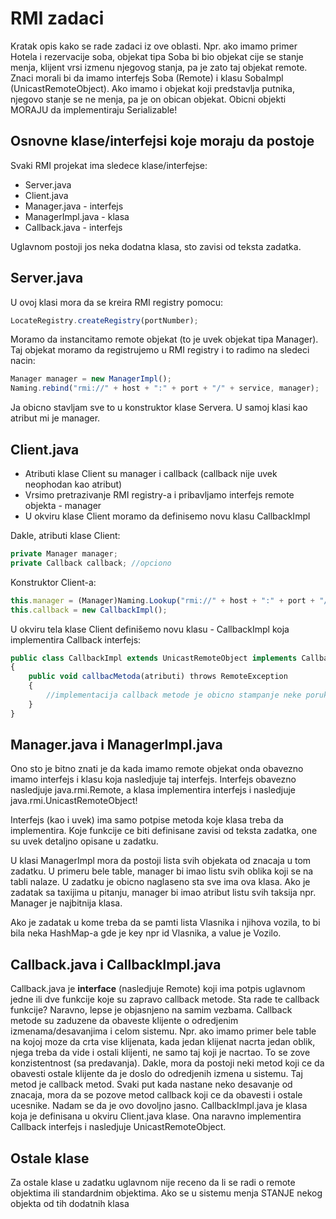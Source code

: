 # RMI zadaci

Kratak opis kako se rade zadaci iz ove oblasti.
Npr. ako imamo primer Hotela i rezervacije soba, objekat tipa Soba bi bio objekat cije se stanje menja, klijent vrsi izmenu njegovog stanja, pa je zato taj objekat remote. Znaci morali bi da imamo interfejs Soba (Remote) i klasu SobaImpl (UnicastRemoteObject). 
Ako imamo i objekat koji predstavlja putnika, njegovo stanje se ne menja, pa je on obican objekat. Obicni objekti MORAJU da implementiraju Serializable!





## Osnovne klase/interfejsi koje moraju da postoje 

Svaki RMI projekat ima sledece klase/interfejse:

* Server.java
* Client.java
* Manager.java - interfejs
* ManagerImpl.java - klasa 
* Callback.java - interfejs

Uglavnom postoji jos neka dodatna klasa, sto zavisi od teksta zadatka. 


## Server.java

U ovoj klasi mora da se kreira RMI registry pomocu:


```javascript
LocateRegistry.createRegistry(portNumber);
```

Moramo da instancitamo remote objekat (to je uvek objekat tipa Manager). Taj objekat moramo da registrujemo u RMI registry i to radimo na sledeci nacin: 

```javascript
Manager manager = new ManagerImpl();
Naming.rebind("rmi://" + host + ":" + port + "/" + service, manager);
```
Ja obicno stavljam sve to u konstruktor klase Servera. U samoj klasi kao atribut mi je manager. 

## Client.java

* Atributi klase Client su manager i callback (callback nije uvek neophodan kao atribut)
* Vrsimo pretrazivanje RMI registry-a i pribavljamo interfejs remote objekta - manager
* U okviru klase Client moramo da definisemo novu klasu CallbackImpl 

Dakle, atributi klase Client:
```javascript
private Manager manager;
private Callback callback; //opciono
```
Konstruktor Client-a:
```javascript
this.manager = (Manager)Naming.Lookup("rmi://" + host + ":" + port + "/" + service);
this.callback = new CallbackImpl();
```
U okviru tela klase Client definišemo novu klasu - CallbackImpl koja implementira Callback interfejs:
```javascript
public class CallbackImpl extends UnicastRemoteObject implements Callback 
{
    public void callbacMetoda(atributi) throws RemoteException
    {
        //implementacija callback metode je obicno stampanje neke poruke
    }
}
```

## Manager.java i ManagerImpl.java

Ono sto je bitno znati je da kada imamo remote objekat onda obavezno imamo interfejs i klasu koja nasledjuje taj interfejs. Interfejs obavezno nasledjuje java.rmi.Remote, a klasa implementira interfejs i nasledjuje java.rmi.UnicastRemoteObject!

Interfejs (kao i uvek) ima samo potpise metoda koje klasa treba da implementira. Koje funkcije ce biti definisane zavisi od teksta zadatka, one su uvek detaljno opisane u zadatku. 

U klasi ManagerImpl mora da postoji lista svih objekata od znacaja u tom zadatku. U primeru bele table, manager bi imao listu svih oblika koji se na tabli nalaze. U zadatku je obicno naglaseno sta sve ima ova klasa. 
Ako je zadatak sa taxijima u pitanju, manager bi imao atribut listu svih taksija npr. Manager je najbitnija klasa. 

Ako je zadatak u kome treba da se pamti lista Vlasnika i njihova vozila, to bi bila neka HashMap-a gde je key npr id Vlasnika, a value je Vozilo. 

## Callback.java i CallbackImpl.java

Callback.java je **interface** (nasledjuje Remote) koji ima potpis uglavnom jedne ili dve funkcije koje su zapravo callback metode. Sta rade te callback funkcije? Naravno, lepse je objasnjeno na samim vezbama. Callback metode su zaduzene da obaveste klijente o odredjenim izmenama/desavanjima i celom sistemu. Npr. ako imamo primer bele table na kojoj moze da crta vise klijenata, kada jedan klijenat nacrta jedan oblik, njega treba da vide i ostali klijenti, ne samo taj koji je nacrtao. To se zove konzistentnost (sa predavanja). Dakle, mora da postoji neki metod koji ce da obavesti ostale klijente da je doslo do odredjenih izmena  u sistemu. Taj metod je callback metod. Svaki put kada nastane neko desavanje od znacaja, mora da se pozove metod callback koji ce da obavesti i ostale ucesnike. Nadam se da je ovo dovoljno jasno. 
CallbackImpl.java je klasa koja je definisana u okviru Client.java klase. Ona naravno implementira Callback interfejs i nasledjuje UnicastRemoteObject. 


## Ostale klase

Za ostale klase u zadatku uglavnom nije receno da li se radi o remote objektima ili standardnim objektima. Ako se u sistemu menja STANJE nekog objekta od tih dodatnih klasa
